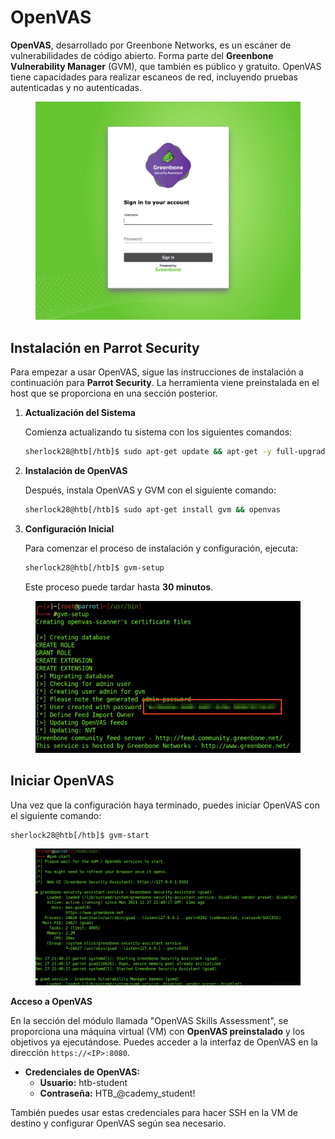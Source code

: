 # OpenVAS

**OpenVAS**, desarrollado por Greenbone Networks, es un escáner de vulnerabilidades de código abierto. Forma parte del **Greenbone Vulnerability Manager** (GVM), que también es público y gratuito. OpenVAS tiene capacidades para realizar escaneos de red, incluyendo pruebas autenticadas y no autenticadas.

<figure><img src="../../.gitbook/assets/Greenbone_Security_Assistant.webp" alt=""><figcaption></figcaption></figure>

## **Instalación en Parrot Security**

Para empezar a usar OpenVAS, sigue las instrucciones de instalación a continuación para **Parrot Security**. La herramienta viene preinstalada en el host que se proporciona en una sección posterior.

1.  **Actualización del Sistema**

    Comienza actualizando tu sistema con los siguientes comandos:

    ```bash
    sherlock28@htb[/htb]$ sudo apt-get update && apt-get -y full-upgrade
    ```
2.  **Instalación de OpenVAS**

    Después, instala OpenVAS y GVM con el siguiente comando:

    ```bash
    sherlock28@htb[/htb]$ sudo apt-get install gvm && openvas
    ```
3.  **Configuración Inicial**

    Para comenzar el proceso de instalación y configuración, ejecuta:

    ```bash
    sherlock28@htb[/htb]$ gvm-setup
    ```

    Este proceso puede tardar hasta **30 minutos**.

<figure><img src="../../.gitbook/assets/gvmsetup.webp" alt=""><figcaption></figcaption></figure>

## **Iniciar OpenVAS**

Una vez que la configuración haya terminado, puedes iniciar OpenVAS con el siguiente comando:

```bash
sherlock28@htb[/htb]$ gvm-start
```

<figure><img src="../../.gitbook/assets/gvmstart.webp" alt=""><figcaption></figcaption></figure>

**Acceso a OpenVAS**

En la sección del módulo llamada "OpenVAS Skills Assessment", se proporciona una máquina virtual (VM) con **OpenVAS preinstalado** y los objetivos ya ejecutándose. Puedes acceder a la interfaz de OpenVAS en la dirección `https://<IP>:8080`.

* **Credenciales de OpenVAS:**
  * **Usuario:** htb-student
  * **Contraseña:** HTB\_@cademy\_student!

También puedes usar estas credenciales para hacer SSH en la VM de destino y configurar OpenVAS según sea necesario.
